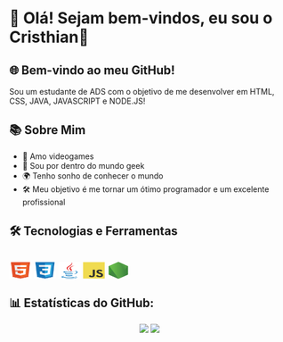 # 👋 Olá! Sejam bem-vindos, eu sou o Cristhian🌟

## 🌐 Bem-vindo ao meu GitHub!
Sou um estudante de ADS com o objetivo de me desenvolver em HTML, CSS, JAVA, JAVASCRIPT e NODE.JS!

## 📚 Sobre Mim
- 👾 Amo videogames
- 🌟 Sou por dentro do mundo geek
- 🌍 Tenho sonho de conhecer o mundo
- 🛠️ Meu objetivo é me tornar um ótimo programador e um excelente profissional

## 🛠️ Tecnologias e Ferramentas
<div style="display: inline_block"><br>
    <img align="center" alt="HTML" height="30" width="40" src="https://raw.githubusercontent.com/devicons/devicon/master/icons/html5/html5-original.svg">
    <img align="center" alt="CSS" height="30" width="40" src="https://raw.githubusercontent.com/devicons/devicon/master/icons/css3/css3-original.svg">
    <img align="center" alt="Java" height="30" width="40" src="https://raw.githubusercontent.com/devicons/devicon/master/icons/java/java-original.svg">
    <img align="center" alt="JavaScript" height="30" width="40" src="https://raw.githubusercontent.com/devicons/devicon/master/icons/javascript/javascript-original.svg">
    <img align="center" alt="Node.js" height="30" width="40" src="https://raw.githubusercontent.com/devicons/devicon/master/icons/nodejs/nodejs-original.svg">
</div>

## 📊 Estatísticas do GitHub:
<p align="center">
    <img height="150em" src="https://github-readme-stats.vercel.app/api?username=CristhianMazon&show_icons=true&theme=dark"/>
    <img height="150em" src="https://github-readme-stats.vercel.app/api/top-langs/?username=CristhianMazon&layout=compact&theme=dark"/>
</p>
